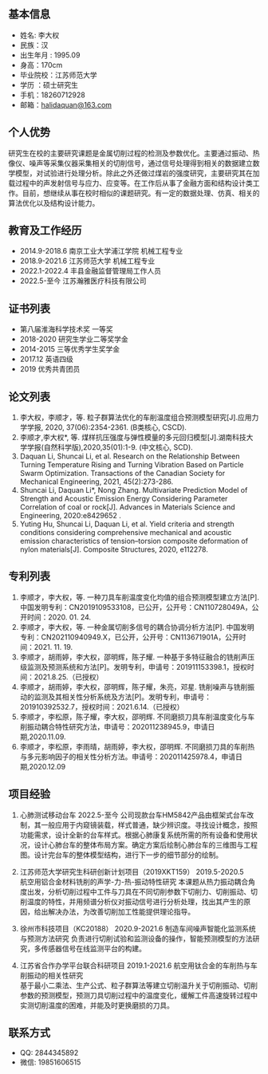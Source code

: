 ## 基本信息 

* 姓名: 李大权<a
    id="cy-effective-orcid-url"
    class="underline"
     href="https://orcid.org/0000-0002-7524-2587"
     target="orcid.widget"
     rel="me noopener noreferrer"
     style="vertical-align: top">
    </a>
* 民族：汉 
* 出生年月 : 1995.09
* 身高：170cm 
* 毕业院校：江苏师范大学 
* 学历 ：硕士研究生
* 手机：18260712928 
* 邮箱：<halidaquan@163.com>


## 个人优势 

研究生在校的主要研究课题是金属切削过程的检测及参数优化。主要通过振动、热像仪、噪声等采集仪器采集相关的切削信号，通过信号处理得到相关的数据建立数学模型，对试验进行处理分析。除此之外还做过煤岩的强度研究，主要研究其在加载过程中的声发射信号与应力、应变等。在工作后从事了金融方面和结构设计类工作。目前，想继续从事在校时相似的课题研究。有一定的数据处理、仿真、相关的算法优化以及结构设计能力。

## 教育及工作经历 

* 2014.9-2018.6 南京工业大学浦江学院 机械工程专业
* 2018.9-2021.6 江苏师范大学 机械工程专业
* 2022.1-2022.4 丰县金融监督管理局工作人员
* 2022.5-至今  江苏瀚雅医疗科技有限公司


## 证书列表 

* 第八届淮海科学技术奖 一等奖
* 2018-2020 研究生学业二等奖学金
* 2014-2015 三等优秀学生奖学金
* 2017.12 英语四级
* 2019  优秀共青团员


## 论文列表 

1. 李大权，李顺才，等. 粒子群算法优化的车削温度组合预测模型研究[J].应用力学学报, 2020, 37(06):2354-2361. (B类核心, CSCD).
2. 李顺才,李大权*, 等. 煤样抗压强度与弹性模量的多元回归模型[J].湖南科技大学学报(自然科学版),2020,35(01):1-9. (中文核心, SCD).
3. Daquan Li, Shuncai Li, et al. Research on the Relationship Between Turning Temperature Rising and Turning Vibration Based on Particle Swarm Optimization. Transactions of the Canadian Society for Mechanical Engineering, 2021, 45(2):273-286.
4. Shuncai Li, Daquan Li*, Nong Zhang. Multivariate Prediction Model of Strength and Acoustic Emission Energy Considering Parameter Correlation of coal or rock[J].  Advances in Materials Science and Engineering, 2020:e8429652 .
5. Yuting Hu, Shuncai Li, Daquan Li, et al. Yield criteria and strength conditions considering comprehensive mechanical and acoustic emission characteristics of tension–torsion composite deformation of nylon materials[J]. Composite Structures, 2020, e112278.


## 专利列表 

1. 李顺才，李大权，等. 一种刀具车削温度变化均值的组合预测模型建立方法[P].中国发明专利：CN2019109533108，已公开，公开号：CN110728049A，公开时间：2020. 01. 24.
2. 李顺才，李大权，等. 一种金属切削多信号的耦合协调分析方法[P]. 中国发明专利：CN202110940949.X，已公开，公开号：CN113671901A，公开时间：2021. 11. 19.
3. 李顺才，胡雨婷，李大权，邵明辉，陈子耀. 一种基于多特征融合的铣削声压级监测及预测系统和方法[P]。发明专利，申请号：201911153398.1，授权时间：2021.8.25.（已授权）
4. 李顺才，胡雨婷，李大权，邵明辉，陈子耀，朱亮，邓星. 铣削噪声与铣削振动的监测及其相关性分析系统及方法[P]。发明专利，申请号：201910392532.7，授权时间：2021.6.14.（已授权）
5. 李顺才，李松原，陈子耀，李大权，邵明辉. 不同磨损刀具车削温度变化与车削振动耦合特性研究方法，申请号：202011238945.9，申请日期,2020.11.09. 
6. 李顺才，李松原，李雨晴，胡雨婷，李大权，邵明辉. 不同磨损刀具的车削热与多元影响因子的相关性分析方法。申请号：202011425978.4，申请日期,2020.12.09


## 项目经验 

1. 心肺测试移动台车  2022.5-至今
  公司现款台车HM5842产品由框架式台车改制，其一般应用于内窥镜装载，样式普通，缺少辨识度。寻找设计概念，按照功能需求，设计全新的台车样式。根据心肺康复系统所需的所有设备和使用状况，设计心肺台车的整体布局方案。确定方案后绘制心肺台车的三维图与工程图。设计完台车的整体模型结构，进行下一步的细节部分的绘制。
2. 江苏师范大学研究生科研创新计划项目（2019XKT159）  2019.5-2020.5  
  航空用铝合金材料铣削的声学-力-热-振动特性研究
  本课题从热力振动耦合角度出发，分析切削过程中工件与刀具在不同切削参数下切削力、切削振动、切削温度的特性，并用频谱分析仪对振动信号进行分析处理，找出其产生的原因，给出解决办法，为改善切削加工性能提供理论指导。

3. 徐州市科技项目（KC20188）  2020.9-2021.6
  制造车间噪声智能化监测系统与预测方法研究
  负责进行切削试验和监测设备的操作，智能预测模型的方法研究，多传感器信号在线监测平台的构建。

4. 江苏省合作办学平台联合科研项目  2019.1-2021.6
  航空用钛合金的车削热与车削振动的相关性研究    
  基于最小二乘法、生产公式、粒子群算法等建立切削温升关于切削振动、切削参数的预测模型，预测刀具切削过程中的温度变化，缓解工件高速旋转过程中实测切削温度的困难，并能及时更换磨损的刀具。


## 联系方式 

*  QQ: 2844345892
*  微信: 19851606515

